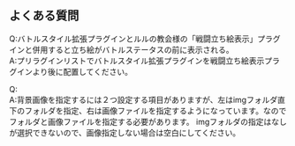 ## よくある質問
Q:バトルスタイル拡張プラグインとルルの教会様の「戦闘立ち絵表示」プラグインと併用すると立ち絵がバトルステータスの前に表示される。  
A:プリラグインリストでバトルスタイル拡張プラグインを戦闘立ち絵表示プラグインより後に配置してください。  

Q:  
A:背景画像を指定するには２つ設定する項目がありますが、左はimgフォルダ直下のフォルダを指定、右は画像ファイルを指定するようになっています。なのでフォルダと画像ファイルを指定する必要があります。
imgフォルダの指定はなしが選択できないので、画像指定しない場合は空白にしてください。  
